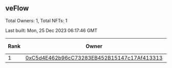 ## veFlow

Total Owners: 1, Total NFTs: 1

Last built: Mon, 25 Dec 2023 06:17:46 GMT

| Rank | Owner | Voting Power | Influence | NFTs Id |
| --- | --- | --- | --- | --- |
  | 1 | [0xC5d4E462b96cC73283EB452B15147c17Af413313](https://debank.com/profile/0xC5d4E462b96cC73283EB452B15147c17Af413313?chain=canto) | 106,600.702 | 0.03607% | 1 |